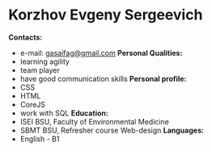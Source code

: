 # Korzhov Evgeny Sergeevich
**Contacts:** 
* e-mail: gasaifag@gmail.com
**Personal Qualities:**
* learning agility
* team player
* have good communication skills
**Personal profile:**
* CSS
* HTML
* CoreJS
* work with SQL
**Education:**
* ISEI BSU, Faculty of Environmental Medicine
* SBMT BSU, Refresher course Web-design
**Languages:**
* English - B1
